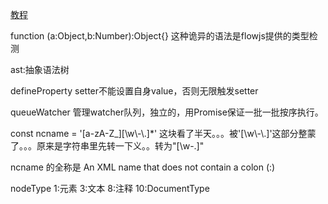 [教程](http://jiongks.name/blog/vue-code-review/)

function (a:Object,b:Number):Object{}
这种诡异的语法是flowjs提供的类型检测


ast:抽象语法树


defineProperty setter不能设置自身value，否则无限触发setter


queueWatcher 管理watcher队列，独立的，用Promise保证一批一批按序执行。


const ncname = '[a-zA-Z_][\\w\\-\\.]*'
这块看了半天。。。被'[\\w\\-\\.]'这部分整蒙了。。。原来是字符串里先转一下义。。转为"[\w\-\.]"

ncname 的全称是 An XML name that does not contain a colon (:)

nodeType
1:元素
3:文本
8:注释
10:DocumentType

